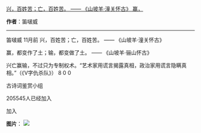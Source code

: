 

[兴，百姓苦；亡，百姓苦。 —— 《山坡羊·潼关怀古》 赢，](https://m.okjike.com/originalPosts/664aae0b928d2cdfd50197a5?s=ewoidSI6ICI1N2Y0ZGFjYWI2YzFlNTEzMDBiMDQyNmQiCn0=)

**作者**：笛啵威

---

笛啵威
11月前
兴，百姓苦；亡，百姓苦。
—— 《山坡羊·潼关怀古》

赢，都变作了土；输，都变做了土。
—— 《山坡羊·骊山怀古》

兴亡赢输，不过只为专制权术。“艺术家用谎言揭露真相，政治家用谎言隐瞒真相。”（《V字仇杀队》）
8
0
0

古诗词鉴赏小组

205545人已经加入

加入

**图片**：
![](https://cdnv2.ruguoapp.com/FijJWdsPbyDM3OXzOpaUoR_5PtA4v3.jpg?imageMogr2/auto-orient/thumbnail/1500x2000%3E/interlace/1)